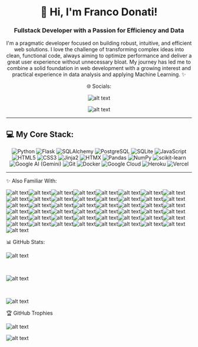 
<div align="center">
  <!-- Puedes añadir un banner atractivo aquí si quieres -->
  <!-- <img src="ruta/a/tu/banner.png" alt="Banner Franco Donati" style="max-width:100%;"> -->

  <h1>👋 Hi, I'm Franco Donati!</h1>
  <h3>Fullstack Developer with a Passion for Efficiency and Data</h3>

  <p>
    I'm a pragmatic developer focused on building robust, intuitive, and efficient web solutions. I love the challenge of transforming complex ideas into clean, functional code, always aiming to optimize performance and deliver a great user experience without unnecessary bloat. My journey has led me to combine a solid foundation in web development with a growing interest and practical experience in data analysis and applying Machine Learning. ✨
  </p>

  <div align="center">

🌐 Socials:

![alt text](https://img.shields.io/badge/Instagram-%23E4405F.svg?logo=Instagram&logoColor=white)

 

![alt text](https://img.shields.io/badge/LinkedIn-%230077B5.svg?logo=linkedin&logoColor=white)
  </div>

</div>

---

## 💻 My Core Stack:

<p align="center">
  <!-- Backend & Core -->
  <img src="https://img.shields.io/badge/python-3670A0?style=for-the-badge&logo=python&logoColor=ffdd54" alt="Python"/>
  <img src="https://img.shields.io/badge/flask-%23000.svg?style=for-the-badge&logo=flask&logoColor=white" alt="Flask"/>
  <img src="https://img.shields.io/badge/SQLAlchemy-4F4F4F?style=for-the-badge&logo=sqlalchemy&logoColor=white" alt="SQLAlchemy"/>
  <img src="https://img.shields.io/badge/PostgreSQL-316192?style=for-the-badge&logo=postgresql&logoColor=white" alt="PostgreSQL"/>
  <img src="https://img.shields.io/badge/sqlite-%2307405e.svg?style=for-the-badge&logo=sqlite&logoColor=white" alt="SQLite"/>

  <!-- Frontend & Efficiency -->
  <img src="https://img.shields.io/badge/javascript-%23323330.svg?style=for-the-badge&logo=javascript&logoColor=%23F7DF1E" alt="JavaScript"/>
  <img src="https://img.shields.io/badge/HTML5-%23E34F26.svg?style=for-the-badge&logo=html5&logoColor=white" alt="HTML5"/>
  <img src="https://img.shields.io/badge/CSS3-%231572B6.svg?style=for-the-badge&logo=css3&logoColor=white" alt="CSS3"/>
  <img src="https://img.shields.io/badge/Jinja-white?style=for-the-badge&logo=jinja&logoColor=black" alt="Jinja2"/>
  <!-- Añadimos HTMX! Puedes usar un badge personalizado o una imagen si no hay oficial -->
  <!-- Opción 1: Texto con link si no hay badge oficial -->
  <!-- <a href="https://htmx.org/" target="_blank"><img src="https://img.shields.io/badge/HTMX-1E3A8A?style=for-the-badge&logoColor=white" alt="HTMX"></a> -->
   <!-- Opción 2: Usando un badge genérico o buscar uno no oficial. Aquí dejo un placeholder o puedes buscar uno. -->
  <img src="https://img.shields.io/badge/HTMX-blue?style=for-the-badge" alt="HTMX"/> <!-- Placeholder, busca un badge si hay -->

  <!-- Data Science & AI -->
  <img src="https://img.shields.io/badge/pandas-%23150458.svg?style=for-the-badge&logo=pandas&logoColor=white" alt="Pandas"/>
  <img src="https://img.shields.io/badge/numpy-%23013243.svg?style=for-the-badge&logo=numpy&logoColor=white" alt="NumPy"/>
  <img src="https://img.shields.io/badge/scikit--learn-%23F7931E.svg?style=for-the-badge&logo=scikit-learn&logoColor=white" alt="scikit-learn"/>
  <!-- Para Gemini/Google AI puedes usar el logo de Google Cloud o texto -->
  <img src="https://img.shields.io/badge/Google_AI-4285F4?style=for-the-badge&logo=google-cloud&logoColor=white" alt="Google AI (Gemini)"/>

  <!-- DevOps & Tools -->
  <img src="https://img.shields.io/badge/git-%23F05033.svg?style=for-the-badge&logo=git&logoColor=white" alt="Git"/>
  <img src="https://img.shields.io/badge/docker-%230db7ed.svg?style=for-the-badge&logo=docker&logoColor=white" alt="Docker"/>
  <img src="https://img.shields.io/badge/GoogleCloud-%234285F4.svg?style=for-the-badge&logo=google-cloud&logoColor=white" alt="Google Cloud"/>
  <img src="https://img.shields.io/badge/heroku-%23430098.svg?style=for-the-badge&logo=heroku&logoColor=white" alt="Heroku"/>
  <img src="https://img.shields.io/badge/vercel-%23000000.svg?style=for-the-badge&logo=vercel&logoColor=white" alt="Vercel"/>

</p>

---



✨ Also Familiar With:

![alt text](https://img.shields.io/badge/c%23-%23239120.svg?style=for-the-badge&logo=csharp&logoColor=white)![alt text](https://img.shields.io/badge/css3-%231572B6.svg?style=for-the-badge&logo=css3&logoColor=white)![alt text](https://img.shields.io/badge/javascript-%23323330.svg?style=for-the-badge&logo=javascript&logoColor=%23F7DF1E)![alt text](https://img.shields.io/badge/python-3670A0?style=for-the-badge&logo=python&logoColor=ffdd54)![alt text](https://img.shields.io/badge/Windows%20Terminal-%234D4D4D.svg?style=for-the-badge&logo=windows-terminal&logoColor=white)![alt text](https://img.shields.io/badge/GoogleCloud-%234285F4.svg?style=for-the-badge&logo=google-cloud&logoColor=white)![alt text](https://img.shields.io/badge/heroku-%23430098.svg?style=for-the-badge&logo=heroku&logoColor=white)![alt text](https://img.shields.io/badge/vercel-%23000000.svg?style=for-the-badge&logo=vercel&logoColor=white)![alt text](https://img.shields.io/badge/azure-%230072C6.svg?style=for-the-badge&logo=microsoftazure&logoColor=white)![alt text](https://img.shields.io/badge/.NET-5C2D91?style=for-the-badge&logo=.net&logoColor=white)![alt text](https://img.shields.io/badge/flask-%23000.svg?style=for-the-badge&logo=flask&logoColor=white)![alt text](https://img.shields.io/badge/Flutter-%2302569B.svg?style=for-the-badge&logo=Flutter&logoColor=white)![alt text](https://img.shields.io/badge/Anaconda-%2344A833.svg?style=for-the-badge&logo=anaconda&logoColor=white)![alt text](https://img.shields.io/badge/jinja-white.svg?style=for-the-badge&logo=jinja&logoColor=black)![alt text](https://img.shields.io/badge/JWT-black?style=for-the-badge&logo=JSON%20web%20tokens)![alt text](https://img.shields.io/badge/node.js-6DA55F?style=for-the-badge&logo=node.js&logoColor=white)![alt text](https://img.shields.io/badge/Next-black?style=for-the-badge&logo=next.js&logoColor=white)![alt text](https://img.shields.io/badge/react_native-%2320232a.svg?style=for-the-badge&logo=react&logoColor=%2361DAFB)![alt text](https://img.shields.io/badge/web3.js-F16822?style=for-the-badge&logo=web3.js&logoColor=white)![alt text](https://img.shields.io/badge/apache-%23D42029.svg?style=for-the-badge&logo=apache&logoColor=white)![alt text](https://img.shields.io/badge/gunicorn-%298729.svg?style=for-the-badge&logo=gunicorn&logoColor=white)![alt text](https://img.shields.io/badge/sqlite-%2307405e.svg?style=for-the-badge&logo=sqlite&logoColor=white)![alt text](https://img.shields.io/badge/mysql-4479A1.svg?style=for-the-badge&logo=mysql&logoColor=white)![alt text](https://img.shields.io/badge/MariaDB-003545?style=for-the-badge&logo=mariadb&logoColor=white)![alt text](https://img.shields.io/badge/Amazon%20DynamoDB-4053D6?style=for-the-badge&logo=Amazon%20DynamoDB&logoColor=white)![alt text](https://img.shields.io/badge/MongoDB-%234ea94b.svg?style=for-the-badge&logo=mongodb&logoColor=white)![alt text](https://img.shields.io/badge/CrateDB-009DC7?style=for-the-badge&logo=CrateDB&logoColor=white)![alt text](https://img.shields.io/badge/adobe-%23FF0000.svg?style=for-the-badge&logo=adobe&logoColor=white)![alt text](https://img.shields.io/badge/Adobe%20After%20Effects-9999FF.svg?style=for-the-badge&logo=Adobe%20After%20Effects&logoColor=white)![alt text](https://img.shields.io/badge/adobe%20illustrator-%23FF9A00.svg?style=for-the-badge&logo=adobe%20illustrator&logoColor=white)![alt text](https://img.shields.io/badge/adobe%20photoshop-%2331A8FF.svg?style=for-the-badge&logo=adobe%20photoshop&logoColor=white)![alt text](https://img.shields.io/badge/Canva-%2300C4CC.svg?style=for-the-badge&logo=Canva&logoColor=white)![alt text](https://img.shields.io/badge/TensorFlow-%23FF6F00.svg?style=for-the-badge&logo=TensorFlow&logoColor=white)![alt text](https://img.shields.io/badge/pandas-%23150458.svg?style=for-the-badge&logo=pandas&logoColor=white)![alt text](https://img.shields.io/badge/Plotly-%233F4F75.svg?style=for-the-badge&logo=plotly&logoColor=white)![alt text](https://img.shields.io/badge/PyTorch-%23EE4C2C.svg?style=for-the-badge&logo=PyTorch&logoColor=white)![alt text](https://img.shields.io/badge/scikit--learn-%23F7931E.svg?style=for-the-badge&logo=scikit-learn&logoColor=white)![alt text](https://img.shields.io/badge/numpy-%23013243.svg?style=for-the-badge&logo=numpy&logoColor=white)![alt text](https://img.shields.io/badge/Matplotlib-%23ffffff.svg?style=for-the-badge&logo=Matplotlib&logoColor=black)![alt text](https://img.shields.io/badge/Keras-%23D00000.svg?style=for-the-badge&logo=Keras&logoColor=white)![alt text](https://img.shields.io/badge/mlflow-%23d9ead3.svg?style=for-the-badge&logo=numpy&logoColor=blue)![alt text](https://img.shields.io/badge/SciPy-%230C55A5.svg?style=for-the-badge&logo=scipy&logoColor=%white)![alt text](https://img.shields.io/badge/github-%23121011.svg?style=for-the-badge&logo=github&logoColor=white)![alt text](https://img.shields.io/badge/gitlab-%23181717.svg?style=for-the-badge&logo=gitlab&logoColor=white)![alt text](https://img.shields.io/badge/git-%23F05033.svg?style=for-the-badge&logo=git&logoColor=white)![alt text](https://img.shields.io/badge/docker-%230db7ed.svg?style=for-the-badge&logo=docker&logoColor=white)![alt text](https://img.shields.io/badge/OpenSea-%232081E2.svg?style=for-the-badge&logo=opensea&logoColor=white)![alt text](https://img.shields.io/badge/Postman-FF6C37?style=for-the-badge&logo=postman&logoColor=white)![alt text](https://img.shields.io/badge/power_bi-F2C811?style=for-the-badge&logo=powerbi&logoColor=black)

📊 GitHub Stats:

![alt text](https://github-readme-stats.vercel.app/api?username=Roska-x&theme=dark&hide_border=false&include_all_commits=false&count_private=true)

<br/>

![alt text](https://nirzak-streak-stats.vercel.app/?user=Roska-x&theme=dark&hide_border=false)

<br/>

![alt text](https://github-readme-stats.vercel.app/api/top-langs/?username=Roska-x&theme=dark&hide_border=false&include_all_commits=false&count_private=true&layout=compact)

🏆 GitHub Trophies

![alt text](https://github-profile-trophy.vercel.app/?username=Roska-x&theme=radical&no-frame=false&no-bg=false&margin-w=4)

![alt text](https://visitcount.itsvg.in/api?id=Roska-x&icon=5&color=8)
